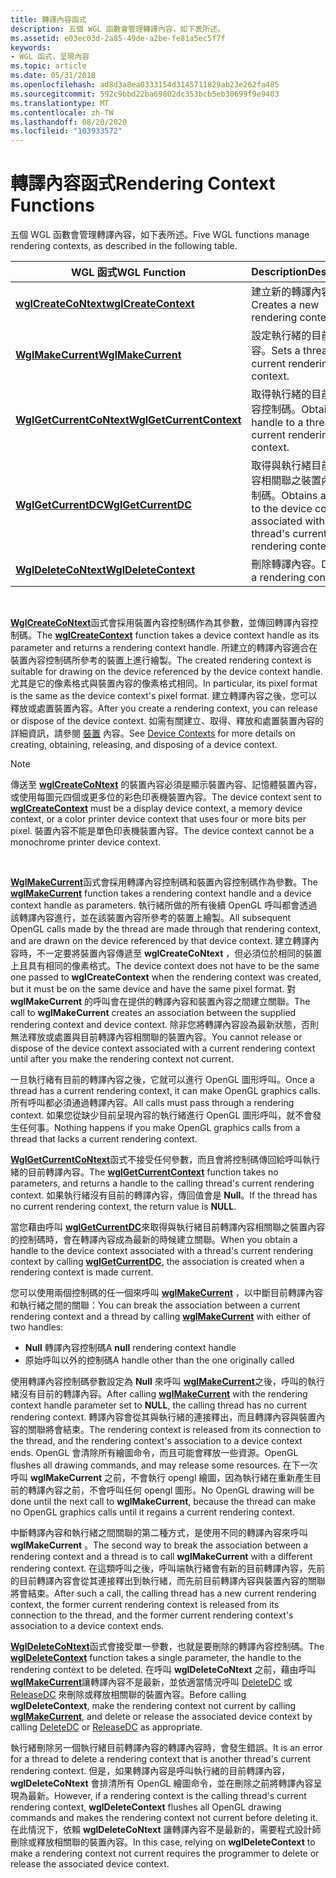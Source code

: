 ```yaml
---
title: 轉譯內容函式
description: 五個 WGL 函數會管理轉譯內容，如下表所述。
ms.assetid: e03ec03d-2a85-49de-a2be-fe81a5ec5f7f
keywords:
- WGL 函式，呈現內容
ms.topic: article
ms.date: 05/31/2018
ms.openlocfilehash: ad8d3a8ea0333154d3145711829ab23e262fa485
ms.sourcegitcommit: 592c9bbd22ba69802dc353bcb5eb30699f9e9403
ms.translationtype: MT
ms.contentlocale: zh-TW
ms.lasthandoff: 08/20/2020
ms.locfileid: "103933572"
---
```

# <a name="rendering-context-functions"></a><span data-ttu-id="7e713-104">轉譯內容函式</span><span class="sxs-lookup"><span data-stu-id="7e713-104">Rendering Context Functions</span></span>

<span data-ttu-id="7e713-105">五個 WGL 函數會管理轉譯內容，如下表所述。</span><span class="sxs-lookup"><span data-stu-id="7e713-105">Five WGL functions manage rendering contexts, as described in the following table.</span></span>



| <span data-ttu-id="7e713-106">WGL 函式</span><span class="sxs-lookup"><span data-stu-id="7e713-106">WGL Function</span></span>                                         | <span data-ttu-id="7e713-107">Description</span><span class="sxs-lookup"><span data-stu-id="7e713-107">Description</span></span>                                                                                  |
|------------------------------------------------------|----------------------------------------------------------------------------------------------|
| [<span data-ttu-id="7e713-108">**wglCreateCoNtext**</span><span class="sxs-lookup"><span data-stu-id="7e713-108">**wglCreateContext**</span></span>](/windows/desktop/api/wingdi/nf-wingdi-wglcreatecontext)         | <span data-ttu-id="7e713-109">建立新的轉譯內容。</span><span class="sxs-lookup"><span data-stu-id="7e713-109">Creates a new rendering context.</span></span>                                                             |
| [<span data-ttu-id="7e713-110">**WglMakeCurrent**</span><span class="sxs-lookup"><span data-stu-id="7e713-110">**WglMakeCurrent**</span></span>](/windows/desktop/api/wingdi/nf-wingdi-wglmakecurrent)             | <span data-ttu-id="7e713-111">設定執行緒的目前呈現內容。</span><span class="sxs-lookup"><span data-stu-id="7e713-111">Sets a thread's current rendering context.</span></span>                                                   |
| [<span data-ttu-id="7e713-112">**WglGetCurrentCoNtext**</span><span class="sxs-lookup"><span data-stu-id="7e713-112">**WglGetCurrentContext**</span></span>](/windows/desktop/api/wingdi/nf-wingdi-wglgetcurrentcontext) | <span data-ttu-id="7e713-113">取得執行緒的目前呈現內容控制碼。</span><span class="sxs-lookup"><span data-stu-id="7e713-113">Obtains a handle to a thread's current rendering context.</span></span>                                    |
| [<span data-ttu-id="7e713-114">**WglGetCurrentDC**</span><span class="sxs-lookup"><span data-stu-id="7e713-114">**WglGetCurrentDC**</span></span>](/windows/desktop/api/wingdi/nf-wingdi-wglgetcurrentdc)           | <span data-ttu-id="7e713-115">取得與執行緒目前呈現內容相關聯之裝置內容的控制碼。</span><span class="sxs-lookup"><span data-stu-id="7e713-115">Obtains a handle to the device context associated with a thread's current rendering context.</span></span> |
| [<span data-ttu-id="7e713-116">**WglDeleteCoNtext**</span><span class="sxs-lookup"><span data-stu-id="7e713-116">**WglDeleteContext**</span></span>](/windows/desktop/api/wingdi/nf-wingdi-wgldeletecontext)         | <span data-ttu-id="7e713-117">刪除轉譯內容。</span><span class="sxs-lookup"><span data-stu-id="7e713-117">Deletes a rendering context.</span></span>                                                                 |



 

<span data-ttu-id="7e713-118">[**WglCreateCoNtext**](/windows/desktop/api/wingdi/nf-wingdi-wglcreatecontext)函式會採用裝置內容控制碼作為其參數，並傳回轉譯內容控制碼。</span><span class="sxs-lookup"><span data-stu-id="7e713-118">The [**wglCreateContext**](/windows/desktop/api/wingdi/nf-wingdi-wglcreatecontext) function takes a device context handle as its parameter and returns a rendering context handle.</span></span> <span data-ttu-id="7e713-119">所建立的轉譯內容適合在裝置內容控制碼所參考的裝置上進行繪製。</span><span class="sxs-lookup"><span data-stu-id="7e713-119">The created rendering context is suitable for drawing on the device referenced by the device context handle.</span></span> <span data-ttu-id="7e713-120">尤其是它的像素格式與裝置內容的像素格式相同。</span><span class="sxs-lookup"><span data-stu-id="7e713-120">In particular, its pixel format is the same as the device context's pixel format.</span></span> <span data-ttu-id="7e713-121">建立轉譯內容之後，您可以釋放或處置裝置內容。</span><span class="sxs-lookup"><span data-stu-id="7e713-121">After you create a rendering context, you can release or dispose of the device context.</span></span> <span data-ttu-id="7e713-122">如需有關建立、取得、釋放和處置裝置內容的詳細資訊，請參閱 [裝置](/windows/desktop/gdi/device-contexts) 內容。</span><span class="sxs-lookup"><span data-stu-id="7e713-122">See [Device Contexts](/windows/desktop/gdi/device-contexts) for more details on creating, obtaining, releasing, and disposing of a device context.</span></span>

> [!Note]  
> <span data-ttu-id="7e713-123">傳送至 [**wglCreateCoNtext**](/windows/desktop/api/wingdi/nf-wingdi-wglcreatecontext) 的裝置內容必須是顯示裝置內容、記憶體裝置內容，或使用每圖元四個或更多位的彩色印表機裝置內容。</span><span class="sxs-lookup"><span data-stu-id="7e713-123">The device context sent to [**wglCreateContext**](/windows/desktop/api/wingdi/nf-wingdi-wglcreatecontext) must be a display device context, a memory device context, or a color printer device context that uses four or more bits per pixel.</span></span> <span data-ttu-id="7e713-124">裝置內容不能是單色印表機裝置內容。</span><span class="sxs-lookup"><span data-stu-id="7e713-124">The device context cannot be a monochrome printer device context.</span></span>

 

<span data-ttu-id="7e713-125">[**WglMakeCurrent**](/windows/desktop/api/wingdi/nf-wingdi-wglmakecurrent)函式會採用轉譯內容控制碼和裝置內容控制碼作為參數。</span><span class="sxs-lookup"><span data-stu-id="7e713-125">The [**wglMakeCurrent**](/windows/desktop/api/wingdi/nf-wingdi-wglmakecurrent) function takes a rendering context handle and a device context handle as parameters.</span></span> <span data-ttu-id="7e713-126">執行緒所做的所有後續 OpenGL 呼叫都會透過該轉譯內容進行，並在該裝置內容所參考的裝置上繪製。</span><span class="sxs-lookup"><span data-stu-id="7e713-126">All subsequent OpenGL calls made by the thread are made through that rendering context, and are drawn on the device referenced by that device context.</span></span> <span data-ttu-id="7e713-127">建立轉譯內容時，不一定要將裝置內容傳遞至 **wglCreateCoNtext** ，但必須位於相同的裝置上且具有相同的像素格式。</span><span class="sxs-lookup"><span data-stu-id="7e713-127">The device context does not have to be the same one passed to **wglCreateContext** when the rendering context was created, but it must be on the same device and have the same pixel format.</span></span> <span data-ttu-id="7e713-128">對 **wglMakeCurrent** 的呼叫會在提供的轉譯內容和裝置內容之間建立關聯。</span><span class="sxs-lookup"><span data-stu-id="7e713-128">The call to **wglMakeCurrent** creates an association between the supplied rendering context and device context.</span></span> <span data-ttu-id="7e713-129">除非您將轉譯內容設為最新狀態，否則無法釋放或處置與目前轉譯內容相關聯的裝置內容。</span><span class="sxs-lookup"><span data-stu-id="7e713-129">You cannot release or dispose of the device context associated with a current rendering context until after you make the rendering context not current.</span></span>

<span data-ttu-id="7e713-130">一旦執行緒有目前的轉譯內容之後，它就可以進行 OpenGL 圖形呼叫。</span><span class="sxs-lookup"><span data-stu-id="7e713-130">Once a thread has a current rendering context, it can make OpenGL graphics calls.</span></span> <span data-ttu-id="7e713-131">所有呼叫都必須通過轉譯內容。</span><span class="sxs-lookup"><span data-stu-id="7e713-131">All calls must pass through a rendering context.</span></span> <span data-ttu-id="7e713-132">如果您從缺少目前呈現內容的執行緒進行 OpenGL 圖形呼叫，就不會發生任何事。</span><span class="sxs-lookup"><span data-stu-id="7e713-132">Nothing happens if you make OpenGL graphics calls from a thread that lacks a current rendering context.</span></span>

<span data-ttu-id="7e713-133">[**WglGetCurrentCoNtext**](/windows/desktop/api/wingdi/nf-wingdi-wglgetcurrentcontext)函式不接受任何參數，而且會將控制碼傳回給呼叫執行緒的目前轉譯內容。</span><span class="sxs-lookup"><span data-stu-id="7e713-133">The [**wglGetCurrentContext**](/windows/desktop/api/wingdi/nf-wingdi-wglgetcurrentcontext) function takes no parameters, and returns a handle to the calling thread's current rendering context.</span></span> <span data-ttu-id="7e713-134">如果執行緒沒有目前的轉譯內容，傳回值會是 **Null**。</span><span class="sxs-lookup"><span data-stu-id="7e713-134">If the thread has no current rendering context, the return value is **NULL**.</span></span>

<span data-ttu-id="7e713-135">當您藉由呼叫 [**wglGetCurrentDC**](/windows/desktop/api/wingdi/nf-wingdi-wglgetcurrentdc)來取得與執行緒目前轉譯內容相關聯之裝置內容的控制碼時，會在轉譯內容成為最新的時候建立關聯。</span><span class="sxs-lookup"><span data-stu-id="7e713-135">When you obtain a handle to the device context associated with a thread's current rendering context by calling [**wglGetCurrentDC**](/windows/desktop/api/wingdi/nf-wingdi-wglgetcurrentdc), the association is created when a rendering context is made current.</span></span>

<span data-ttu-id="7e713-136">您可以使用兩個控制碼的任一個來呼叫 [**wglMakeCurrent**](/windows/desktop/api/wingdi/nf-wingdi-wglmakecurrent) ，以中斷目前轉譯內容和執行緒之間的關聯：</span><span class="sxs-lookup"><span data-stu-id="7e713-136">You can break the association between a current rendering context and a thread by calling [**wglMakeCurrent**](/windows/desktop/api/wingdi/nf-wingdi-wglmakecurrent) with either of two handles:</span></span>

-   <span data-ttu-id="7e713-137">**Null** 轉譯內容控制碼</span><span class="sxs-lookup"><span data-stu-id="7e713-137">A **null** rendering context handle</span></span>
-   <span data-ttu-id="7e713-138">原始呼叫以外的控制碼</span><span class="sxs-lookup"><span data-stu-id="7e713-138">A handle other than the one originally called</span></span>

<span data-ttu-id="7e713-139">使用轉譯內容控制碼參數設定為 **Null** 來呼叫 [**wglMakeCurrent**](/windows/desktop/api/wingdi/nf-wingdi-wglmakecurrent)之後，呼叫的執行緒沒有目前的轉譯內容。</span><span class="sxs-lookup"><span data-stu-id="7e713-139">After calling [**wglMakeCurrent**](/windows/desktop/api/wingdi/nf-wingdi-wglmakecurrent) with the rendering context handle parameter set to **NULL**, the calling thread has no current rendering context.</span></span> <span data-ttu-id="7e713-140">轉譯內容會從其與執行緒的連接釋出，而且轉譯內容與裝置內容的關聯將會結束。</span><span class="sxs-lookup"><span data-stu-id="7e713-140">The rendering context is released from its connection to the thread, and the rendering context's association to a device context ends.</span></span> <span data-ttu-id="7e713-141">OpenGL 會清除所有繪圖命令，而且可能會釋放一些資源。</span><span class="sxs-lookup"><span data-stu-id="7e713-141">OpenGL flushes all drawing commands, and may release some resources.</span></span> <span data-ttu-id="7e713-142">在下一次呼叫 **wglMakeCurrent** 之前，不會執行 opengl 繪圖，因為執行緒在重新產生目前的轉譯內容之前，不會呼叫任何 opengl 圖形。</span><span class="sxs-lookup"><span data-stu-id="7e713-142">No OpenGL drawing will be done until the next call to **wglMakeCurrent**, because the thread can make no OpenGL graphics calls until it regains a current rendering context.</span></span>

<span data-ttu-id="7e713-143">中斷轉譯內容和執行緒之間關聯的第二種方式，是使用不同的轉譯內容來呼叫 **wglMakeCurrent** 。</span><span class="sxs-lookup"><span data-stu-id="7e713-143">The second way to break the association between a rendering context and a thread is to call **wglMakeCurrent** with a different rendering context.</span></span> <span data-ttu-id="7e713-144">在這類呼叫之後，呼叫端執行緒會有新的目前轉譯內容，先前的目前轉譯內容會從其連接釋出到執行緒，而先前目前轉譯內容與裝置內容的關聯將會結束。</span><span class="sxs-lookup"><span data-stu-id="7e713-144">After such a call, the calling thread has a new current rendering context, the former current rendering context is released from its connection to the thread, and the former current rendering context's association to a device context ends.</span></span>

<span data-ttu-id="7e713-145">[**WglDeleteCoNtext**](/windows/desktop/api/wingdi/nf-wingdi-wgldeletecontext)函式會接受單一參數，也就是要刪除的轉譯內容控制碼。</span><span class="sxs-lookup"><span data-stu-id="7e713-145">The [**wglDeleteContext**](/windows/desktop/api/wingdi/nf-wingdi-wgldeletecontext) function takes a single parameter, the handle to the rendering context to be deleted.</span></span> <span data-ttu-id="7e713-146">在呼叫 **wglDeleteCoNtext** 之前，藉由呼叫 [**wglMakeCurrent**](/windows/desktop/api/wingdi/nf-wingdi-wglmakecurrent)讓轉譯內容不是最新，並依適當情況呼叫 [DeleteDC](/windows/desktop/api/wingdi/nf-wingdi-deletedc) 或 [ReleaseDC](/windows/desktop/api/winuser/nf-winuser-releasedc) 來刪除或釋放相關聯的裝置內容。</span><span class="sxs-lookup"><span data-stu-id="7e713-146">Before calling **wglDeleteContext**, make the rendering context not current by calling [**wglMakeCurrent**](/windows/desktop/api/wingdi/nf-wingdi-wglmakecurrent), and delete or release the associated device context by calling [DeleteDC](/windows/desktop/api/wingdi/nf-wingdi-deletedc) or [ReleaseDC](/windows/desktop/api/winuser/nf-winuser-releasedc) as appropriate.</span></span>

<span data-ttu-id="7e713-147">執行緒刪除另一個執行緒目前轉譯內容的轉譯內容時，會發生錯誤。</span><span class="sxs-lookup"><span data-stu-id="7e713-147">It is an error for a thread to delete a rendering context that is another thread's current rendering context.</span></span> <span data-ttu-id="7e713-148">但是，如果轉譯內容是呼叫執行緒的目前轉譯內容， **wglDeleteCoNtext** 會排清所有 OpenGL 繪圖命令，並在刪除之前將轉譯內容呈現為最新。</span><span class="sxs-lookup"><span data-stu-id="7e713-148">However, if a rendering context is the calling thread's current rendering context, **wglDeleteContext** flushes all OpenGL drawing commands and makes the rendering context not current before deleting it.</span></span> <span data-ttu-id="7e713-149">在此情況下，依賴 **wglDeleteCoNtext** 讓轉譯內容不是最新的，需要程式設計師刪除或釋放相關聯的裝置內容。</span><span class="sxs-lookup"><span data-stu-id="7e713-149">In this case, relying on **wglDeleteContext** to make a rendering context not current requires the programmer to delete or release the associated device context.</span></span>

 

 